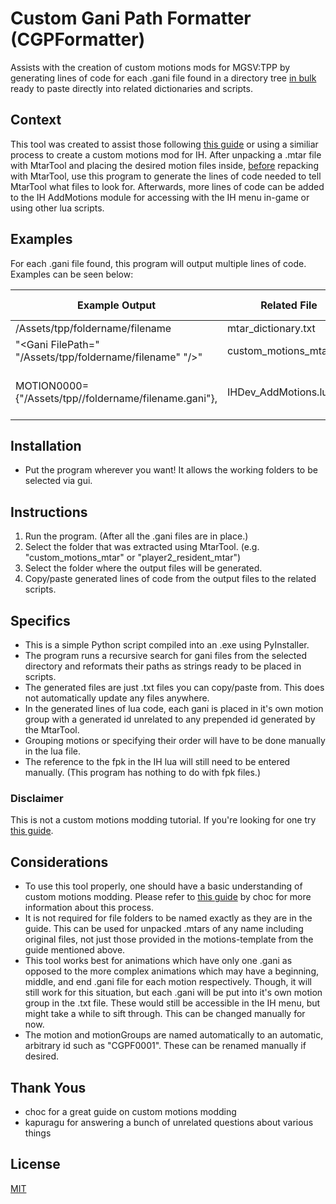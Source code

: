 # Custom Gani Path Formatter (CGPFormatter)

Assists with the creation of custom motions mods for MGSV:TPP by generating lines of code for each .gani file found in a directory tree <ins>in bulk</ins> ready to paste directly into related dictionaries and scripts.

## Context

This tool was created to assist those following [this guide](https://chocmake.github.io/guides/mgsv-adding-player-motions/) or using a similiar process to create a custom motions mod for IH. After unpacking a .mtar file with MtarTool and placing the desired motion files inside, <ins>before</ins> repacking with MtarTool, use this program to generate the lines of code needed to tell MtarTool what files to look for. Afterwards, more lines of code can be added to the IH AddMotions module for accessing with the IH menu in-game or using other lua scripts.

## Examples

For each .gani file found, this program will output multiple lines of code. Examples can be seen below:

| Example Output                                                       | Related File            | Related Tool                |
|----------------------------------------------------------------------|-------------------------|-----------------------------|
| /Assets/tpp/foldername/filename                                      | mtar_dictionary.txt     | MtarTool                    |
| "<Gani FilePath=" "/Assets/tpp/foldername/filename" "/>"             | custom_motions_mtar.xml | MtarTool                    |
| MOTION0000={"/Assets/tpp//foldername/filename.gani"},                | IHDev_AddMotions.lua    | Infinite Heaven (IH) module |

## Installation

- Put the program wherever you want! It allows the working folders to be selected via gui.

## Instructions

1. Run the program. (After all the .gani files are in place.)
2. Select the folder that was extracted using MtarTool. (e.g. "custom_motions_mtar" or "player2_resident_mtar")
3. Select the folder where the output files will be generated.
4. Copy/paste generated lines of code from the output files to the related scripts.

## Specifics

- This is a simple Python script compiled into an .exe using PyInstaller.
- The program runs a recursive search for gani files from the selected directory and reformats their paths as strings ready to be placed in scripts.
- The generated files are just .txt files you can copy/paste from. This does not automatically update any files anywhere.
- In the generated lines of lua code, each gani is placed in it's own motion group with a generated id unrelated to any prepended id generated by the MtarTool.
- Grouping motions or specifying their order will have to be done manually in the lua file.
- The reference to the fpk in the IH lua will still need to be entered manually. (This program has nothing to do with fpk files.)

### Disclaimer

This is not a custom motions modding tutorial. If you're looking for one try [this guide](https://chocmake.github.io/guides/mgsv-adding-player-motions/).

## Considerations

- To use this tool properly, one should have a basic understanding of custom motions modding. Please refer to [this guide](https://chocmake.github.io/guides/mgsv-adding-player-motions/) by choc for more information about this process.
- It is not required for file folders to be named exactly as they are in the guide. This can be used for unpacked .mtars of any name including original files, not just those provided in the motions-template from the guide mentioned above.
- This tool works best for animations which have only one .gani as opposed to the more complex animations which may have a beginning, middle, and end .gani file for each motion respectively. Though, it will still work for this situation, but each .gani will be put into it's own motion group in the .txt file. These would still be accessible in the IH menu, but might take a while to sift through. This can be changed manually for now.
- The motion and motionGroups are named automatically to an automatic, arbitrary id such as "CGPF0001". These can be renamed manually if desired.

## Thank Yous

- choc for a great guide on custom motions modding
- kapuragu for answering a bunch of unrelated questions about various things

## License

[MIT](https://choosealicense.com/licenses/mit/)
